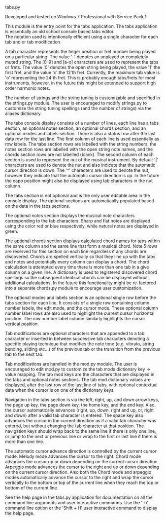 tabs.py

Developed and tested on Windows 7 Professional with Service Pack 1. 

This module is the entry point for the tabs application.  The tabs application is essentially an old school console based tabs editor.  
The notation used is intentionally efficient using a single character for each tab and or tab modification.  

A tab character represents the finger position or fret number being played on a particular string.  The value '-' denotes an unplayed or 
completely muted string.  The [0-9] and [a-o] characters are used to represent the tabs or frets.  The value '0' denotes the open string 
being played, the value '1' the first fret, and the value 'c' the 12'th fret.  Currently, the maximum tab value is 'o' representing the 
24'th fret.  This is probably enough tabs/frets for most instruments, however, in the future this might be extended to support high order 
harmonic notes.

The number of strings and the string tuning is customizable and specified in the strings.py module.  The user is encouraged to modify 
strings.py to customize the string tuning spellings (and the number of strings) via the aliases dictionary.

The tabs console display consists of a number of lines, each line has a tabs section, an optional notes section, an optional chords section, and an optional modes and labels section.  There is also a status row after the last data row for the last line.  The first column of each line is used essentially as row labels.  The tabs section rows are labelled with the string numbers, the notes section rows are labelled with the open string note names, and the chords section rows are not labelled (blank).  The second column of each section is used to represent the nut of the musical instrument.  By default '|' characters are used to denote the nut and also indicate that the automatic cursor direction is down.  The '^' characters are used to denote the nut, however they indicate that the automatic cursor direction is up.  In the future the capo position might also be displayed using tab characters in the nut column.

The tabs section is not optional and is the only user editable area in the console display.  The optional sections are automatically populated based on the data in the tabs sections.  

The optional notes section displays the musical note characters corresponding to the tab characters.  Sharp and flat notes are displayed  using the color red or blue respectively, while natural notes are displayed in green.

The optional chords section displays calculated chord names for tabs within the same column and the same line that form a musical chord.  Note 5 rows are reserved for this section on each line regardless if any chords are discovered.  Chords are spelled vertically so that 
they line up with the tabs and notes and potentially every column can display a chord.  The chord calculation is attempted every time there is more than one tab in a give column on a given line.  A dictionary is used to registered discovered chord spellings so the subsequent identical chords can be displayed without additional calculations.  In the future this functionality might be re-factored into a separate chords.py module to encourage user customization.

The optional modes and labels section is an optional single row before the tabs section for each line.  It consists of a single row 
containing column number labels, the edit mode, and the cursor mode.  These optional column number label rows are also used to highlight 
the current cursor horizontal position.  The row number label column similarly highlights the cursor vertical position.

Tab modifications are optional characters that are appended to a tab character or inserted in between successive tab characters denoting a specific playing technique that modifies the note tone (e.g. vibrato, string bending, sliding etc...) of the previous tab or the transition from the previous tab to the next tab.

Tab modifications are handled in the mod.py module.  The user is encouraged to edit mod.py to customize the tab mods dictionary 
key -> value mapping.  The tab mod keys are the characters that are displayed in the tabs and optional notes sections.  The tab mod 
dictionary values are displayed, after the last row of the last line of tabs, with optional contextual data when the cursor is on one 
of the dictionary keys.

Navigation in the tabs section is via the left, right, up, and down arrow keys, the page up key, the page down key, the home key, and the 
end key.  Also, the cursor automatically advances (right, up, down, right and up, or, right and down) after a valid tab character is entered.  The space key also advances the cursor in the current direction as if a valid tab character was entered, but without changing the tab character at that position.  The navigation keys should wrap back to the same line if there is only one line, or jump to the next or previous line or wrap to the first or last line if there is more than one line.

The automatic cursor advance direction is controlled by the current cursor mode.  Melody mode advances the cursor to the right.  Chord mode advances the cursor up or down depending on the current cursor direction.  Arpeggio mode advances the cursor to the right and up or down depending on the current cursor direction.  Also both the Chord mode and arpeggio modes automatically advance the cursor to the right and wrap the cursor vertically to the bottom or top of the current line when they reach the top or bottom of the current line.

See the help page in the tabs.py application for documentation on all the command line arguments and user interactive commands.  Use the 
'-h' command line option or the 'Shift + H' user interactive command to display the help page.
